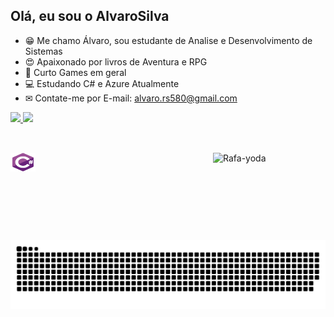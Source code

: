 ## Olá, eu sou o AlvaroSilva

- 😁 Me chamo Álvaro, sou estudante de Analise e Desenvolvimento de Sistemas
- 😍 Apaixonado por livros de Aventura e RPG
- 👾 Curto Games em geral
- 💻 Estudando C# e Azure Atualmente
- ✉ Contate-me por E-mail: alvaro.rs580@gmail.com

 <div>
  <a href="https://github.com/AlvaroSilva">
  <img height="180em" src="https://github-readme-stats.vercel.app/api?username=AlvaroSilva&show_icons=true&theme=dracula&include_all_commits=true&count_private=true"/>
  <img height="180em" src="https://github-readme-stats.vercel.app/api/top-langs/?username=AlvaroSilva&layout=compact&langs_count=7&theme=dracula"/>
</div>

 ##
 
 <div style="display: inline_block"><br>
  
  <img align="center" alt="Alvaro-Csharp" height="30" width="40" src="https://raw.githubusercontent.com/devicons/devicon/master/icons/csharp/csharp-original.svg">
  <img align="right" alt="Rafa-yoda" src="https://c.tenor.com/KOMN72qhJ-sAAAAC/haikyuu-hinata.gif"  height="140"  width="180">
   
  ##
 
</div>


 
 
![Snake animation](https://github.com/alvaro5801/alvarosilva/blob/output/github-contribution-grid-snake.svg)
 











